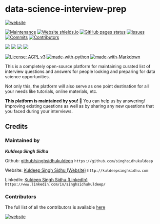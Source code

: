 # data-science-interview-prep
<p align="center">

[![website](https://img.shields.io/badge/GO%20TO%20WEBSITE-Data%20Science%20Interview%20preparation-%3CCOLOR%3E.svg)](https://singhsidhukuldeep.github.io/data-science-interview-prep/)

[![Maintenance](https://img.shields.io/badge/Maintained%3F-yes-green.svg)](https://github.com/singhsidhukuldeep)
[![Website shields.io](https://img.shields.io/website?url=https%3A%2F%2Fsinghsidhukuldeep.github.io%2Fdata-science-interview-prep%2F)](https://singhsidhukuldeep.github.io/data-science-interview-prep/)
[![GitHub pages status](https://img.shields.io/github/deployments/singhsidhukuldeep/data-science-interview-prep/github-pages)](https://github.com/singhsidhukuldeep/data-science-interview-prep/deployments/activity_log?environment=github-pages)
[![Issues](https://img.shields.io/github/issues/singhsidhukuldeep/data-science-interview-prep)](https://github.com/singhsidhukuldeep/data-science-interview-prep/issues)
[![Commits](https://img.shields.io/github/last-commit/singhsidhukuldeep/data-science-interview-prep)](https://github.com/singhsidhukuldeep/data-science-interview-prep/commits/master)
[![Contributors](https://img.shields.io/github/contributors/singhsidhukuldeep/data-science-interview-prep)](https://github.com/singhsidhukuldeep/data-science-interview-prep/graphs/contributors)

[![](https://img.shields.io/github/forks/singhsidhukuldeep/data-science-interview-prep?style=social)](https://github.com/singhsidhukuldeep/data-science-interview-prep/network/members)
[![](https://img.shields.io/github/stars/singhsidhukuldeep/data-science-interview-prep?style=social)](https://github.com/singhsidhukuldeep/data-science-interview-prep/stargazers)
[![](https://img.shields.io/github/watchers/singhsidhukuldeep/data-science-interview-prep?style=social)](https://github.com/singhsidhukuldeep/data-science-interview-prep/watchers)
[![](https://img.shields.io/github/followers/singhsidhukuldeep?style=social)](https://github.com/singhsidhukuldeep?tab=followers)

[![License: AGPL v3](https://img.shields.io/badge/License-AGPL%20v3-blue.svg)](https://www.gnu.org/licenses/agpl-3.0)
[![made-with-python](https://img.shields.io/badge/Made%20with-Python-1f425f.svg)](https://www.python.org/)
[![made-with-Markdown](https://img.shields.io/badge/Made%20with-Markdown-1f425f.svg)](http://commonmark.org)

</p>

This is a completely open-source platform for maintaining curated list of interview questions and answers for people looking and preparing for data science opportunities.

Not only this, the platform will also serve as one point destination for all your needs like tutorials, online materials, etc.

**This platform is maintained by you!** 🤗 You can help us by answering/ improving existing questions as well as by sharing any new questions that you faced during your interviews.

## Credits

### Maintained by

***Kuldeep Singh Sidhu***

Github: [github/singhsidhukuldeep](https://github.com/singhsidhukuldeep)
`https://github.com/singhsidhukuldeep`

Website: [Kuldeep Singh Sidhu (Website)](http://kuldeepsinghsidhu.com)
`http://kuldeepsinghsidhu.com`

LinkedIn: [Kuldeep Singh Sidhu (LinkedIn)](https://www.linkedin.com/in/singhsidhukuldeep/)
`https://www.linkedin.com/in/singhsidhukuldeep/`

### Contributors

The full list of all the contributors is available [here](https://github.com/singhsidhukuldeep/data-science-interview-prep/graphs/contributors)

[![website](https://forthebadge.com/images/badges/built-with-love.svg)](https://singhsidhukuldeep.github.io/data-science-interview-prep/)
